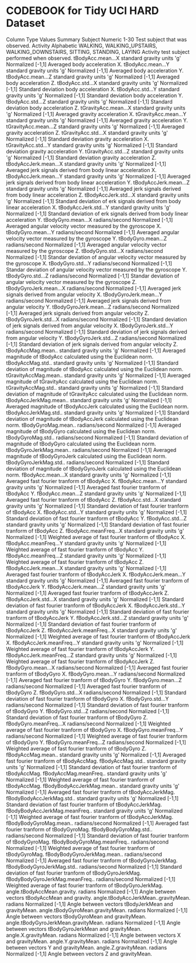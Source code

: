 # CODEBOOK for Tidy UCI HARD Dataset

Column	Type	Values	Summary
Subject	Numeric 	1-30	Test subject that was observed.
Activity	Alphabetic	WALKING, WALKING_UPSTAIRS, WALKING_DOWNSTAIRS, SITTING, STANDING, LAYING	Activity test subject performed when observed.
tBodyAcc.mean...X	standard gravity units 'g'	Normalized [-1,1]	Averaged body acceleration X.
tBodyAcc.mean...Y	standard gravity units 'g'	Normalized [-1,1]	Averaged body acceleration Y.
tBodyAcc.mean...Z	standard gravity units 'g'	Normalized [-1,1]	Averaged body acceleration Z.
tBodyAcc.std...X	standard gravity units 'g'	Normalized [-1,1]	Standard deviation body acceleration X.
tBodyAcc.std...Y	standard gravity units 'g'	Normalized [-1,1]	Standard deviation body acceleration Y.
tBodyAcc.std...Z	standard gravity units 'g'	Normalized [-1,1]	Standard deviation body acceleration Z.
tGravityAcc.mean...X	standard gravity units 'g'	Normalized [-1,1]	Averaged gravity acceleration X.
tGravityAcc.mean...Y	standard gravity units 'g'	Normalized [-1,1]	Averaged gravity acceleration Y.
tGravityAcc.mean...Z	standard gravity units 'g'	Normalized [-1,1]	Averaged gravity acceleration Z.
tGravityAcc.std...X	standard gravity units 'g'	Normalized [-1,1]	Standard deviation gravity acceleration X.
tGravityAcc.std...Y	standard gravity units 'g'	Normalized [-1,1]	Standard deviation gravity acceleration Y.
tGravityAcc.std...Z	standard gravity units 'g'	Normalized [-1,1]	Standard deviation gravity acceleration Z.
tBodyAccJerk.mean...X	standard gravity units 'g'	Normalized [-1,1]	Averaged jerk signals derived from body linear acceleration X.
tBodyAccJerk.mean...Y	standard gravity units 'g'	Normalized [-1,1]	Averaged jerk signals derived from body linear acceleration Y.
tBodyAccJerk.mean...Z	standard gravity units 'g'	Normalized [-1,1]	Averaged jerk signals derived from body linear acceleration Z.
tBodyAccJerk.std...X	standard gravity units 'g'	Normalized [-1,1]	Standard deviation of erk signals derived from body linear acceleration X.
tBodyAccJerk.std...Y	standard gravity units 'g'	Normalized [-1,1]	Standard deviation of erk signals derived from body linear acceleration Y.
tBodyGyro.mean...X	radians/second	Normalized [-1,1]	Averaged angular velocity vector measured by the gyroscope X.
tBodyGyro.mean...Y	radians/second	Normalized [-1,1]	Averaged angular velocity vector measured by the gyroscope Y.
tBodyGyro.mean...Z	radians/second	Normalized [-1,1]	Averaged angular velocity vector measured by the gyroscope Z.
tBodyGyro.std...X	radians/second	Normalized [-1,1]	Standar deviation of angular velocity vector measured by the gyroscope X.
tBodyGyro.std...Y	radians/second	Normalized [-1,1]	Standar deviation of angular velocity vector measured by the gyroscope Y.
tBodyGyro.std...Z	radians/second	Normalized [-1,1]	Standar deviation of angular velocity vector measured by the gyroscope Z.
tBodyGyroJerk.mean...X	radians/second	Normalized [-1,1]	Averaged jerk signals derived from angular velocity X.
tBodyGyroJerk.mean...Y	radians/second	Normalized [-1,1]	Averaged jerk signals derived from angular velocity Y.
tBodyGyroJerk.mean...Z	radians/second	Normalized [-1,1]	Averaged jerk signals derived from angular velocity Z.
tBodyGyroJerk.std...X	radians/second	Normalized [-1,1]	Standard deviation of jerk signals derived from angular velocity X.
tBodyGyroJerk.std...Y	radians/second	Normalized [-1,1]	Standard deviation of jerk signals derived from angular velocity Y.
tBodyGyroJerk.std...Z	radians/second	Normalized [-1,1]	Standard deviation of jerk signals derived from angular velocity Z.
tBodyAccMag.mean..	standard gravity units 'g'	Normalized [-1,1]	Averaged magnitude of tBodyAcc calculated using the Euclidean norm.
tBodyAccMag.std..	standard gravity units 'g'	Normalized [-1,1]	Standard deviation of magnitude of tBodyAcc calculated using the Euclidean norm.
tGravityAccMag.mean..	standard gravity units 'g'	Normalized [-1,1]	Averaged magnitude of tGravityAcc calculated using the Euclidean norm.
tGravityAccMag.std..	standard gravity units 'g'	Normalized [-1,1]	Standard deviation of magnitude of tGravityAcc calculated using the Euclidean norm.
tBodyAccJerkMag.mean..	standard gravity units 'g'	Normalized [-1,1]	Averaged magnitude of tBodyAccJerk calculated using the Euclidean norm.
tBodyAccJerkMag.std..	standard gravity units 'g'	Normalized [-1,1]	Standard deviation of magnitude of tBodyAccJerk calculated using the Euclidean norm.
tBodyGyroMag.mean..	radians/second	Normalized [-1,1]	Averaged magnitude of tBodyGyro calculated using the Euclidean norm.
tBodyGyroMag.std..	radians/second	Normalized [-1,1]	Standard deviation of magnitude of tBodyGyro calculated using the Euclidean norm.
tBodyGyroJerkMag.mean..	radians/second	Normalized [-1,1]	Averaged magnitude of tBodyGyroJerk calculated using the Euclidean norm.
tBodyGyroJerkMag.std..	radians/second	Normalized [-1,1]	Standard deviation of magnitude of tBodyGyroJerk calculated using the Euclidean norm.
fBodyAcc.mean...X	standard gravity units 'g'	Normalized [-1,1]	Averaged fast fourier tranform of tBodyAcc X.
fBodyAcc.mean...Y	standard gravity units 'g'	Normalized [-1,1]	Averaged fast fourier tranform of tBodyAcc Y.
fBodyAcc.mean...Z	standard gravity units 'g'	Normalized [-1,1]	Averaged fast fourier tranform of tBodyAcc Z.
fBodyAcc.std...X	standard gravity units 'g'	Normalized [-1,1]	Standard deviation of fast fourier tranform of tBodyAcc X.
fBodyAcc.std...Y	standard gravity units 'g'	Normalized [-1,1]	Standard deviation of fast fourier tranform of tBodyAcc Y.
fBodyAcc.std...Z	standard gravity units 'g'	Normalized [-1,1]	Standard deviation of fast fourier tranform of tBodyAcc Z.
fBodyAcc.meanFreq...X	standard gravity units 'g'	Normalized [-1,1]	Weighted average of fast fourier tranform of tBodyAcc X.
fBodyAcc.meanFreq...Y	standard gravity units 'g'	Normalized [-1,1]	Weighted average of fast fourier tranform of tBodyAcc Y.
fBodyAcc.meanFreq...Z	standard gravity units 'g'	Normalized [-1,1]	Weighted average of fast fourier tranform of tBodyAcc Z.
fBodyAccJerk.mean...X	standard gravity units 'g'	Normalized [-1,1]	Averaged fast fourier tranform of tBodyAccJerk X.
fBodyAccJerk.mean...Y	standard gravity units 'g'	Normalized [-1,1]	Averaged fast fourier tranform of tBodyAccJerk Y.
fBodyAccJerk.mean...Z	standard gravity units 'g'	Normalized [-1,1]	Averaged fast fourier tranform of tBodyAccJerk Z.
fBodyAccJerk.std...X	standard gravity units 'g'	Normalized [-1,1]	Standard deviation of fast fourier tranform of tBodyAccJerk X.
fBodyAccJerk.std...Y	standard gravity units 'g'	Normalized [-1,1]	Standard deviation of fast fourier tranform of tBodyAccJerk Y.
fBodyAccJerk.std...Z	standard gravity units 'g'	Normalized [-1,1]	Standard deviation of fast fourier tranform of tBodyAccJerk Z.
fBodyAccJerk.meanFreq...X	standard gravity units 'g'	Normalized [-1,1]	Weighted average of fast fourier tranform of tBodyAccJerk X.
fBodyAccJerk.meanFreq...Y	standard gravity units 'g'	Normalized [-1,1]	Weighted average of fast fourier tranform of tBodyAccJerk Y.
fBodyAccJerk.meanFreq...Z	standard gravity units 'g'	Normalized [-1,1]	Weighted average of fast fourier tranform of tBodyAccJerk Z.
fBodyGyro.mean...X	radians/second	Normalized [-1,1]	Averaged fast fourier tranform of tBodyGyro X.
fBodyGyro.mean...Y	radians/second	Normalized [-1,1]	Averaged fast fourier tranform of tBodyGyro Y.
fBodyGyro.mean...Z	radians/second	Normalized [-1,1]	Averaged fast fourier tranform of tBodyGyro Z.
fBodyGyro.std...X	radians/second	Normalized [-1,1]	Standard deviation of fast fourier tranform of tBodyGyro X.
fBodyGyro.std...Y	radians/second	Normalized [-1,1]	Standard deviation of fast fourier tranform of tBodyGyro Y.
fBodyGyro.std...Z	radians/second	Normalized [-1,1]	Standard deviation of fast fourier tranform of tBodyGyro Z.
fBodyGyro.meanFreq...X	radians/second	Normalized [-1,1]	Weighted average of fast fourier tranform of tBodyGyro X.
fBodyGyro.meanFreq...Y	radians/second	Normalized [-1,1]	Weighted average of fast fourier tranform of tBodyGyro Y.
fBodyGyro.meanFreq...Z	radians/second	Normalized [-1,1]	Weighted average of fast fourier tranform of tBodyGyro Z.
fBodyAccMag.mean..	standard gravity units 'g'	Normalized [-1,1]	Averaged fast fourier tranform of tBodyAccMag.
fBodyAccMag.std..	standard gravity units 'g'	Normalized [-1,1]	Standard deviation of fast fourier tranform of tBodyAccMag.
fBodyAccMag.meanFreq..	standard gravity units 'g'	Normalized [-1,1]	Weighted average of fast fourier tranform of tBodyAccMag.
fBodyBodyAccJerkMag.mean..	standard gravity units 'g'	Normalized [-1,1]	Averaged fast fourier tranform of tBodyAccJerkMag.
fBodyBodyAccJerkMag.std..	standard gravity units 'g'	Normalized [-1,1]	Standard deviation of fast fourier tranform of tBodyAccJerkMag.
fBodyBodyAccJerkMag.meanFreq..	standard gravity units 'g'	Normalized [-1,1]	Weighted average of fast fourier tranform of tBodyAccJerkMag.
fBodyBodyGyroMag.mean..	radians/second	Normalized [-1,1]	Averaged fast fourier tranform of tBodyGyroMag.
fBodyBodyGyroMag.std..	radians/second	Normalized [-1,1]	Standard deviation of fast fourier tranform of tBodyGyroMag.
fBodyBodyGyroMag.meanFreq..	radians/second	Normalized [-1,1]	Weighted average of fast fourier tranform of tBodyGyroMag.
fBodyBodyGyroJerkMag.mean..	radians/second	Normalized [-1,1]	Averaged fast fourier tranform of tBodyGyroJerkMag.
fBodyBodyGyroJerkMag.std..	radians/second	Normalized [-1,1]	Standard deviation of fast fourier tranform of tBodyGyroJerkMag.
fBodyBodyGyroJerkMag.meanFreq..	radians/second	Normalized [-1,1]	Weighted average of fast fourier tranform of tBodyGyroJerkMag.
angle.tBodyAccMean.gravity.	radians	Normalized [-1,1]	Angle between vectors tBodyAccMean and gravity.
angle.tBodyAccJerkMean..gravityMean.	radians	Normalized [-1,1]	Angle between vectors tBodyJerkMean and gravityMean.
angle.tBodyGyroMean.gravityMean.	radians	Normalized [-1,1]	Angle between vectors tBodyGyroMean and gravityMean.
angle.tBodyGyroJerkMean.gravityMean.	radians	Normalized [-1,1]	Angle between vectors tBodyGyroJerkMean and gravityMean.
angle.X.gravityMean.	radians	Normalized [-1,1]	Angle between vectors X and gravityMean.
angle.Y.gravityMean.	radians	Normalized [-1,1]	Angle between vectors Y and gravityMean.
angle.Z.gravityMean.	radians	Normalized [-1,1]	Angle between vectors Z and gravityMean.
